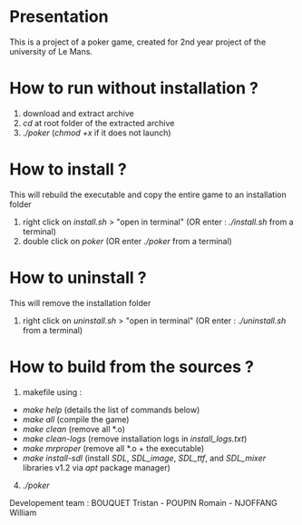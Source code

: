 # Presentation
This is a project of a poker game, created for 2nd year project of the university of Le Mans.

# How to run without installation ?
1) download and extract archive
2) *cd* at root folder of the extracted archive
4) *./poker* (*chmod +x* if it does not launch)
 
# How to install ?
This will rebuild the executable and copy the entire game to an installation folder
1) right click on *install.sh* > "open in terminal" (OR enter : *./install.sh* from a terminal)
2) double click on *poker* (OR enter *./poker* from a terminal)

# How to uninstall ?
This will remove the installation folder
1) right click on *uninstall.sh* > "open in terminal" (OR enter : *./uninstall.sh* from a terminal)

# How to build from the sources ?
1) makefile using :
  - *make help*         (details the list of commands below)
  - *make all*          (compile the game)
  - *make clean*        (remove all \*.o)
  - *make clean-logs*        (remove installation logs in *install_logs.txt*)
  - *make mrproper*		  (remove all \*.o + the executable)
  - *make install-sdl*  (install *SDL*, *SDL_image*, *SDL_ttf*, and *SDL_mixer* libraries v1.2 via *apt* package manager)
4) *./poker*

Developement team : BOUQUET Tristan - POUPIN Romain - NJOFFANG William

